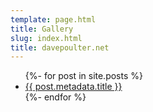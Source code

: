 ```yaml
---
template: page.html
title: Gallery
slug: index.html
title: davepoulter.net
---
```

<ul>
{%- for post in site.posts %}
  <li>
    <a href="{{ post.url }}">
      {{ post.metadata.title }}
    </a>
  </li>
{%- endfor %}
</ul>
